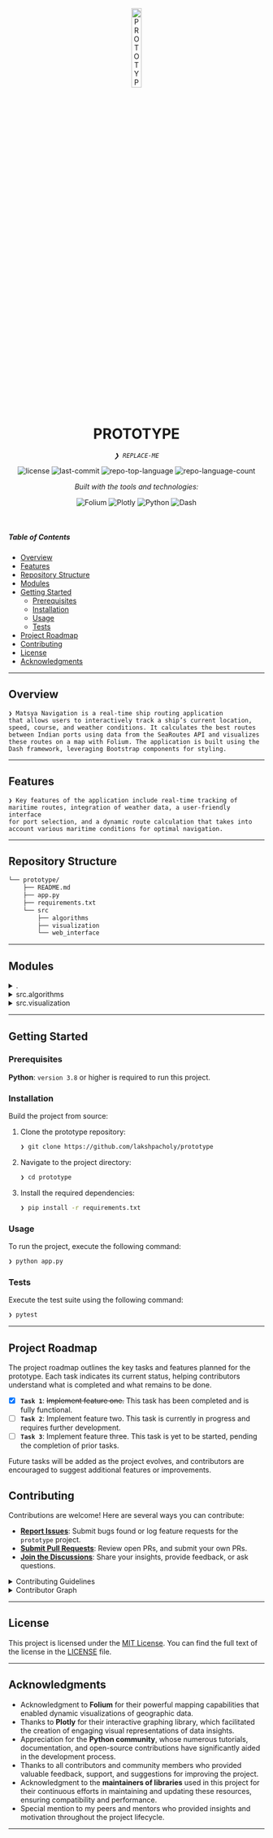 <p align="center">
  <img src="https://img.icons8.com/?size=512&id=55494&format=png" width="20%" alt="PROTOTYPE-logo">
</p>
<p align="center">
    <h1 align="center">PROTOTYPE</h1>
</p>
<p align="center">
    <em><code>❯ REPLACE-ME</code></em>
</p>
<p align="center">
	<img src="https://img.shields.io/github/license/lakshpacholy/prototype?style=flat&logo=opensourceinitiative&logoColor=white&color=0080ff" alt="license">
	<img src="https://img.shields.io/github/last-commit/lakshpacholy/prototype?style=flat&logo=git&logoColor=white&color=0080ff" alt="last-commit">
	<img src="https://img.shields.io/github/languages/top/lakshpacholy/prototype?style=flat&color=0080ff" alt="repo-top-language">
	<img src="https://img.shields.io/github/languages/count/lakshpacholy/prototype?style=flat&color=0080ff" alt="repo-language-count">
</p>
<p align="center">
		<em>Built with the tools and technologies:</em>
</p>
<p align="center">
	<img src="https://img.shields.io/badge/Folium-77B829.svg?style=flat&logo=Folium&logoColor=white" alt="Folium">
	<img src="https://img.shields.io/badge/Plotly-3F4F75.svg?style=flat&logo=Plotly&logoColor=white" alt="Plotly">
	<img src="https://img.shields.io/badge/Python-3776AB.svg?style=flat&logo=Python&logoColor=white" alt="Python">
	<img src="https://img.shields.io/badge/Dash-008DE4.svg?style=flat&logo=Dash&logoColor=white" alt="Dash">
</p>

<br>

#####  Table of Contents

- [ Overview](#-overview)
- [ Features](#-features)
- [ Repository Structure](#-repository-structure)
- [ Modules](#-modules)
- [ Getting Started](#-getting-started)
    - [ Prerequisites](#-prerequisites)
    - [ Installation](#-installation)
    - [ Usage](#-usage)
    - [ Tests](#-tests)
- [ Project Roadmap](#-project-roadmap)
- [ Contributing](#-contributing)
- [ License](#-license)
- [ Acknowledgments](#-acknowledgments)

---

##  Overview

<code>❯ Matsya Navigation is a real-time ship routing application that allows users to interactively track a ship’s current location, speed, course, and weather conditions. It calculates the best routes between Indian ports using data from the SeaRoutes API and visualizes these routes on a map with Folium. The application is built using the Dash framework, leveraging Bootstrap components for styling.</code>

---

##  Features

<code>❯ Key features of the application include real-time tracking of maritime routes, integration of weather data, a user-friendly interface for port selection, and a dynamic route calculation that takes into account various maritime conditions for optimal navigation.</code>

---

##  Repository Structure

```sh
└── prototype/
    ├── README.md
    ├── app.py
    ├── requirements.txt
    └── src
        ├── algorithms
        ├── visualization
        └── web_interface
```

---

##  Modules

<details closed><summary>.</summary>

| File | Summary |
| --- | --- |
| [requirements.txt](https://github.com/lakshpacholy/prototype/blob/main/requirements.txt) | <code>❯ Contains all necessary Python libraries required to run the application.</code> |
| [app.py](https://github.com/lakshpacholy/prototype/blob/main/app.py) | <code>❯ Main entry point for the application that handles user interactions and renders the layout.</code> |

</details>

<details closed><summary>src.algorithms</summary>

| File | Summary |
| --- | --- |
| [route_calculator.py](https://github.com/lakshpacholy/prototype/blob/main/src/algorithms/route_calculator.py) | <code>❯ Manages the logic for calculating maritime routes using the SeaRoutes API and Geopy for distance calculations.</code> |

</details>

<details closed><summary>src.visualization</summary>

| File | Summary |
| --- | --- |
| [folium_map.py](https://github.com/lakshpacholy/prototype/blob/main/src/visualization/folium_map.py) | <code>❯ Handles the rendering of routes and waypoints on a Folium map.</code> |
| [plotly_charts.py](https://github.com/lakshpacholy/prototype/blob/main/src/visualization/plotly_charts.py) | <code>❯ (Future implementation) Will handle the rendering of additional data visualizations using Plotly.</code> |

</details>

---

##  Getting Started

###  Prerequisites

**Python**: `version 3.8` or higher is required to run this project.

###  Installation

Build the project from source:

1. Clone the prototype repository:
    ```sh
    ❯ git clone https://github.com/lakshpacholy/prototype
    ```

2. Navigate to the project directory:
    ```sh
    ❯ cd prototype
    ```

3. Install the required dependencies:
    ```sh
    ❯ pip install -r requirements.txt
    ```

###  Usage

To run the project, execute the following command:

```sh
❯ python app.py
```

###  Tests

Execute the test suite using the following command:

```sh
❯ pytest
```

---

##  Project Roadmap

The project roadmap outlines the key tasks and features planned for the prototype. Each task indicates its current status, helping contributors understand what is completed and what remains to be done.

- [X] **`Task 1`**: <strike>Implement feature one.</strike> This task has been completed and is fully functional.
- [ ] **`Task 2`**: Implement feature two. This task is currently in progress and requires further development.
- [ ] **`Task 3`**: Implement feature three. This task is yet to be started, pending the completion of prior tasks.

Future tasks will be added as the project evolves, and contributors are encouraged to suggest additional features or improvements.


##  Contributing

Contributions are welcome! Here are several ways you can contribute:

- **[Report Issues](https://github.com/lakshpacholy/prototype/issues)**: Submit bugs found or log feature requests for the `prototype` project.
- **[Submit Pull Requests](https://github.com/lakshpacholy/prototype/blob/main/CONTRIBUTING.md)**: Review open PRs, and submit your own PRs.
- **[Join the Discussions](https://github.com/lakshpacholy/prototype/discussions)**: Share your insights, provide feedback, or ask questions.

<details closed>
<summary>Contributing Guidelines</summary>

1. **Fork the Repository**: Start by forking the project repository to your github account.
2. **Clone Locally**: Clone the forked repository to your local machine using a git client.
   ```sh
   git clone https://github.com/lakshpacholy/prototype
   ```
3. **Create a New Branch**: Always work on a new branch, giving it a descriptive name.
   ```sh
   git checkout -b new-feature-x
   ```
4. **Make Your Changes**: Develop and test your changes locally.
5. **Commit Your Changes**: Commit with a clear message describing your updates.
   ```sh
   git commit -m 'Implemented new feature x.'
   ```
6. **Push to github**: Push the changes to your forked repository.
   ```sh
   git push origin new-feature-x
   ```
7. **Submit a Pull Request**: Create a PR against the original project repository. Clearly describe the changes and their motivations.
8. **Review**: Once your PR is reviewed and approved, it will be merged into the main branch. Congratulations on your contribution!
</details>

<details closed>
<summary>Contributor Graph</summary>
<br>
<p align="left">
   <a href="https://github.com{/lakshpacholy/prototype/}graphs/contributors">
      <img src="https://contrib.rocks/image?repo=lakshpacholy/prototype">
   </a>
</p>
</details>

---

##  License

This project is licensed under the [MIT License](https://choosealicense.com/licenses/mit/). You can find the full text of the license in the [LICENSE](https://github.com/lakshpacholy/prototype/blob/main/LICENSE) file.

---

##  Acknowledgments

- Acknowledgment to **Folium** for their powerful mapping capabilities that enabled dynamic visualizations of geographic data.
- Thanks to **Plotly** for their interactive graphing library, which facilitated the creation of engaging visual representations of data insights.
- Appreciation for the **Python community**, whose numerous tutorials, documentation, and open-source contributions have significantly aided in the development process.
- Thanks to all contributors and community members who provided valuable feedback, support, and suggestions for improving the project.
- Acknowledgment to the **maintainers of libraries** used in this project for their continuous efforts in maintaining and updating these resources, ensuring compatibility and performance.
- Special mention to my peers and mentors who provided insights and motivation throughout the project lifecycle.


---